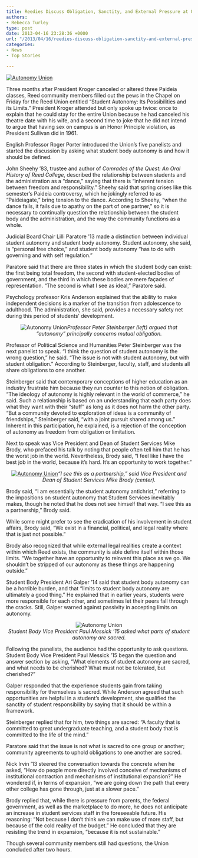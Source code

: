 ```yaml
---
title: Reedies Discuss Obligation, Sanctity, and External Pressure at Union
authors:
- Rebecca Turley
type: post
date: 2013-04-16 23:28:36 +0000
url: "/2013/04/16/reedies-discuss-obligation-sanctity-and-external-pressure-at-autonomy-union/"
categories:
- News
- Top Stories

---
```

[<img class="aligncenter size-full wp-image-2255" alt="Autonomy Union" src="https://i0.wp.com/www.reedquest.org/wp-content/uploads/2013/04/IMG_1874_web.jpg?resize=770%2C513" data-recalc-dims="1" />][1]

Three months after President Kroger canceled or altered three Paideia classes, Reed community members filled out the pews in the Chapel on Friday for the Reed Union entitled “Student Autonomy: Its Possibilities and its Limits.” President Kroger attended but only spoke up twice: once to explain that he could stay for the entire Union because he had canceled his theatre date with his wife, and a second time to joke that he did not intend to argue that having sex on campus is an Honor Principle violation, as President Sullivan did in 1961.

English Professor Roger Porter introduced the Union’s five panelists and started the discussion by asking what student body autonomy is and how it should be defined.

John Sheehy ’83, trustee and author of _Comrades of the Quest: An Oral History of Reed College_, described the relationship between students and the administration as a “dance,” saying that there is “inherent tension between freedom and responsibility.” Sheehy said that spring crises like this semester’s Paideia controversy, which he jokingly referred to as “Paideiagate,” bring tension to the dance. According to Sheehy, “when the dance fails, it fails due to apathy on the part of one partner,” so it is necessary to continually question the relationship between the student body and the administration, and the way the community functions as a whole.

Judicial Board Chair Lilli Paratore ’13 made a distinction between individual student autonomy and student body autonomy. Student autonomy, she said, is “personal free choice,” and student body autonomy “has to do with governing and with self regulation.”

Paratore said that there are three states in which the student body can exist: the first being total freedom, the second with student-elected bodies of government, and the third in which these bodies are mere façades of representation. “The second is what I see as ideal,” Paratore said.

Psychology professor Kris Anderson explained that the ability to make independent decisions is a marker of the transition from adolescence to adulthood. The administration, she said, provides a necessary safety net during this period of students’ development.

<p style="text-align: center;">
  <img class="aligncenter size-full wp-image-2260" alt="Autonomy Union" src="https://i0.wp.com/www.reedquest.org/wp-content/uploads/2013/04/R1026154_web.jpg?resize=770%2C512" data-recalc-dims="1" /><em>Professor Peter Steinberger (left) argued that &#8220;autonomy&#8221; principally concerns mutual obligation.</em>
</p>

Professor of Political Science and Humanities Peter Steinberger was the next panelist to speak. “I think the question of student autonomy is the wrong question,” he said. “The issue is not with student autonomy, but with student obligation.” According to Steinberger, faculty, staff, and students all share obligations to one another.

Steinberger said that contemporary conceptions of higher education as an industry frustrate him because they run counter to this notion of obligation. “The ideology of autonomy is highly relevant in the world of commerce,” he said. Such a relationship is based on an understanding that each party does what they want with their “stuff” as long as it does not harm the other party. “But a community devoted to exploration of ideas is a community of friendships,” Steinberger said, “with a joint pursuit shared among us.” Inherent in this participation, he explained, is a rejection of the conception of autonomy as freedom from obligation or limitation.

<p style="text-align: left;">
  Next to speak was Vice President and Dean of Student Services Mike Brody, who prefaced his talk by noting that people often tell him that he has the worst job in the world. Nevertheless, Brody said, “I feel like I have the best job in the world, because it’s hard. It’s an opportunity to work together.”
</p>

<p style="text-align: center;">
  <a href="https://i1.wp.com/www.reedquest.org/wp-content/uploads/2013/04/IMG_1894_web.jpg"><img alt="Autonomy Union" src="https://i1.wp.com/www.reedquest.org/wp-content/uploads/2013/04/IMG_1894_web.jpg?resize=770%2C513" data-recalc-dims="1" /></a><em>&#8220;I see this as a partnership,&#8221; said <em>Vice President and Dean of Student Services Mike Brody (center).</em></em>
</p>

Brody said, “I am essentially the student autonomy antichrist,” referring to the impositions on student autonomy that Student Services inevitably makes, though he noted that he does not see himself that way. “I see this as a partnership,” Brody said.

While some might prefer to see the eradication of his involvement in student affairs, Brody said, “We exist in a financial, political, and legal reality where that is just not possible.”

Brody also recognized that while external legal realities create a context within which Reed exists, the community is able define itself within those limits. “We together have an opportunity to reinvent this place as we go. We shouldn’t be stripped of our autonomy as these things are happening outside.”

<p style="text-align: left;">
  Student Body President Ari Galper &#8217;14 said that student body autonomy can be a horrible burden, and that “limits to student body autonomy are ultimately a good thing.” He explained that in earlier years, students were more responsible for each other, and sometimes let their peers fall through the cracks. Still, Galper warned against passivity in accepting limits on autonomy.
</p>

<p style="text-align: center;">
  <img alt="Autonomy Union" src="https://i2.wp.com/www.reedquest.org/wp-content/uploads/2013/04/IMG_1882_web.jpg?resize=770%2C513" data-recalc-dims="1" /><br /> <em>Student Body Vice President Paul Messick &#8217;15 asked what parts of student autonomy are sacred.</em>
</p>

<p style="text-align: left;">
  Following the panelists, the audience had the opportunity to ask questions. Student Body Vice President Paul Messick ’15 began the question and answer section by asking, “What elements of student autonomy are sacred, and what needs to be cherished? What must not be tolerated, but cherished?”
</p>

Galper responded that the experience students gain from taking responsibility for themselves is sacred. While Anderson agreed that such opportunities are helpful in a student’s development, she qualified the sanctity of student responsibility by saying that it should be within a framework.

<p style="text-align: left;">
  Steinberger replied that for him, two things are sacred: “A faculty that is committed to great undergraduate teaching, and a student body that is committed to the life of the mind.&#8221;
</p>

Paratore said that the issue is not what is sacred to one group or another; community agreements to uphold obligations to one another are sacred.

Nick Irvin ’13 steered the conversation towards the concrete when he asked, “How do people more directly involved conceive of mechanisms of institutional contraction and mechanisms of institutional expansion?” He wondered if, in terms of expansion, “we are going down the path that every other college has gone through, just at a slower pace.”

Brody replied that, while there is pressure from parents, the federal government, as well as the marketplace to do more, he does not anticipate an increase in student services staff in the foreseeable future. His reasoning: “Not because I don’t think we can make use of more staff, but because of the cold reality of the budget.” He concluded that they are resisting the trend in expansion, “because it is not sustainable.”

Though several community members still had questions, the Union concluded after two hours.

 [1]: https://i0.wp.com/www.reedquest.org/wp-content/uploads/2013/04/IMG_1874_web.jpg